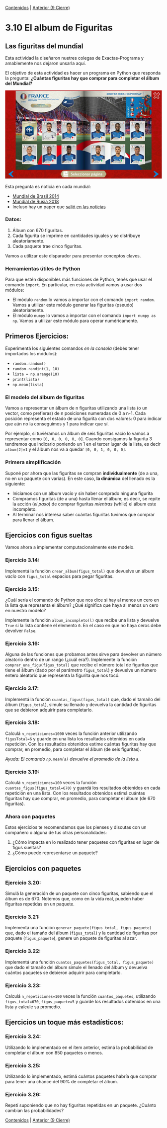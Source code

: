 [Contenidos](../Contenidos.md) \| [Anterior (9 Cierre)](08_Cierre.md)

# 3.10 El album de Figuritas

## Las figuritas del mundial

Esta actividad la diseñaron nuetres colegas de Exactas-Programa y amablemente nos dejaron unsarla aquí. 

El objetivo de esta actividad es hacer un programa en Python que responda la pregunta: **¿Cuántas figuritas hay que comprar para completar el álbum del Mundial?**

![Album de Figuritas](./completo.jpg)


Esta pregunta es noticia en cada mundial:
- [Mundial de Brasil 2014](https://www.pagina12.com.ar/diario/contratapa/13-250187-2014-07-06.html)
- [Mundial de Rusia 2018](https://www.lanacion.com.ar/2125275-rusia-2018-cuantos-sobres-de-figuritas-hacen-falta-para-llenar-el-album-del-mundial)
- Incluso hay un paper que [salió en las noticias](https://www.infobae.com/2014/05/29/1568512-dos-cientificos-calculan-cuantos-paquetes-hay-que-comprar-completar-el-album-del-mundial/)


### Datos:
1. Álbum con $670$ figuritas.
2. Cada figurita se imprime en cantidades iguales y se distribuye aleatoriamente.
3. Cada paquete trae cinco figuritas.

Vamos a utilizar este disparador para presentar conceptos claves.


### Herramientas útiles de Python

Para que estén disponibles más funciones de Python, tenés que usar el comando `import`.
En particular, en esta actividad vamos a usar dos módulos:
- El módulo `random` lo vamos a importar con el comando `import random`. Vamos a utilizar este módulo generar las figuritas (pseudo) aleatoriamente.
- El módulo `numpy` lo vamos a importar con el comando `import numpy as np`. Vamos a utilizar este módulo para operar numéricamente.


## Primeros Ejercicios:

Experimentá los siguientes comandos *en la consola* (debés tener importados los módulos):

- `random.random()`
- `random.randint(1, 10)`
- `lista = np.arange(10)`
- `print(lista)`
- `np.mean(lista)`


### El modelo del álbum de figuritas

Vamos a representar un álbum de n figuritas utilizando una lista (o un vector, como prefieras) de n posiciones numeradas de 0 a n-1.
Cada posición representa el estado de una figurita con dos valores: 0 para indicar que aún no la conseguimos y 1 para indicar que sí.

Por ejemplo, si tuviéramos un álbum de seis figuritas vacío lo vamos a representar como `[0, 0, 0, 0, 0, 0]`.
Cuando consigamos la figurita 3 tendremos que indicarlo poniendo un 1 en el tercer lugar de la lista, es decir `album[2]=1` y el álbum nos va a quedar  `[0, 0, 1, 0, 0, 0]`.



### Primera simplificación

Suponé por ahora que las figuritas se compran **individualmente** (de a una, no en un paquete con varias).
En este caso, **la dinámica** del llenado es la siguiente:


- Iniciamos con un álbum vacío y sin haber comprado ninguna figurita
- Compramos figuritas (de a una) hasta llenar el álbum; es decir, se repite la acción (*el paso*) de comprar figuritas *mientras* (while) el álbum este incompleto.
- Al terminar nos interesa saber cuántas figuritas tuvimos que comprar para llenar el álbum.

## Ejercicios con figus sueltas

Vamos ahora a implementar computacionalmente este modelo. 

### Ejercicio 3.14: 
Implementá la función `crear_album(figus_total)` que devuelve un álbum *vacío* con `figus_total` espacios para pegar figuritas.


### Ejercicio 3.15: 
¿Cuál sería el comando de Python que nos dice si hay al menos un cero en la lista que representa el álbum? ¿Qué significa que haya al menos un cero en nuestro modelo?

Implemente la función `album_incompleto(l)` que recibe una lista y devuelve `True` si la lista contiene el elemento `0`. En el caso en que no haya ceros debe devolver `False`. 

### Ejercicio 3.16:  
Alguna de las funciones que probamos antes sirve para devolver un número aleatorio dentro de un rango (¿cuál era?).
Implemente la función `comprar_una_figu(figus_total)` que recibe el número total de figuritas que tiene el álbum (dado por el parámetro `figus_total`) y devuelve un número entero aleatorio que representa la figurita que nos tocó.

### Ejercicio 3.17:  
Implementá la función `cuantas_figus(figus_total)` que, dado el tamaño del álbum (`figus_total`), simule su llenado y devuelva la cantidad de figuritas que se debieron adquirir para completarlo.

### Ejercicio 3.18:  
Calculá `n_repeticiones=1000` veces la función anterior utilizando `figusTotal=6` y guarde en una lista los resultados obtenidos en cada repetición.
Con los resultados obtenidos estime cuántas figuritas hay que comprar, en promedio, para completar el álbum (de seis figuritas).

*Ayuda: El comando `np.mean(a)` devuelve el promedio de la lista `a`.*

### Ejercicio 3.19:  
Calculá `n_repeticiones=100` veces la función `cuantas_figus(figus_total=670)` y guardá los resultados obtenidos en cada repetición en una lista.
Con los resultados obtenidos estimá cuántas figuritas hay que comprar, en promedio, para completar el álbum (de 670 figuritas).

### Ahora con paquetes

Estos ejercicios te recomendamos que los pienses y discutas con un compañero o alguna de tus otras personalidades:

1. ¿Cómo impacta en lo realizado tener paquetes con figuritas en lugar de figus sueltas?
2. ¿Cómo puede representarse un paquete?


## Ejercicios con paquetes

### Ejercicio 3.20:  
Simulá la generación de un paquete con cinco figuritas, sabiendo que el álbum es de 670. Notemos que, como en la vida real, pueden haber figuritas repetidas en un paquete.

### Ejercicio 3.21:  
Implementá una función `generar_paquete(figus_total, figus_paquete)` que, dado el tamaño del álbum (`figus_total`) y la cantidad de figuritas por paquete (`figus_paquete`), genere un paquete de figuritas al azar.

### Ejercicio 3.22:  
Implementá una función `cuantos_paquetes(figus_total, figus_paquete)` que dado el tamaño del álbum simule el llenado del álbum y devuelva cuántos paquetes se debieron adquirir para completarlo.

### Ejercicio 3.23:  
Calculá `n_repeticiones=100` veces la función `cuantos_paquetes`, utilizando `figus_total=670`, `figus_paquete=5` y guarde los resultados obtenidos en una lista y calcule su promedio.

## Ejercicios un toque más estadísticos:

### Ejercicio 3.24:  
Utilizando lo implementado en el ítem anterior, estimá la probabilidad de completar el álbum con $850$ paquetes o menos.

### Ejercicio 3.25:  
Utilizando lo implementado, estimá cuántos paquetes habría que comprar para tener una chance del $90\%$ de completar el álbum.

### Ejercicio 3.26:  
Repetí suponiendo que no hay figuritas repetidas en un paquete. ¿Cuánto cambian las probabilidades?


[Contenidos](../Contenidos.md) \| [Anterior (9 Cierre)](08_Cierre.md)

